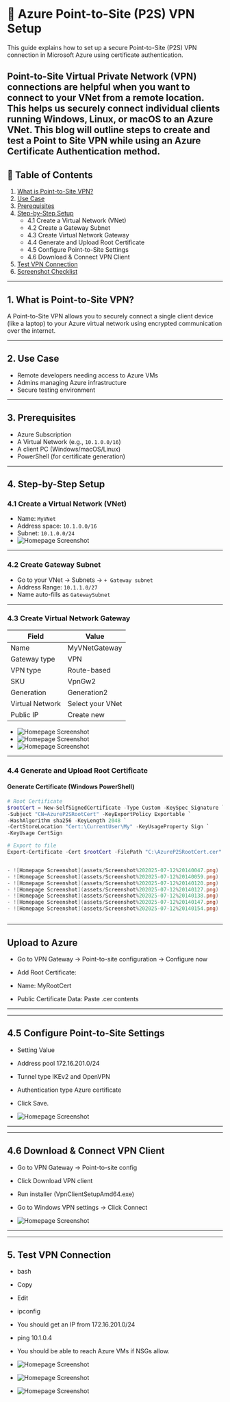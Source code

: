 # 🔐 Azure Point-to-Site (P2S) VPN Setup

This guide explains how to set up a secure Point-to-Site (P2S) VPN connection in Microsoft Azure using certificate authentication.

Point-to-Site Virtual Private Network (VPN) connections are helpful when you want to connect to your VNet from a remote location. This helps us securely connect individual clients running Windows, Linux, or macOS to an Azure VNet. This blog will outline steps to create and test a Point to Site VPN while using an Azure Certificate Authentication method.
---

## 📘 Table of Contents

1. [What is Point-to-Site VPN?](#1-what-is-point-to-site-vpn)
2. [Use Case](#2-use-case)
3. [Prerequisites](#3-prerequisites)
4. [Step-by-Step Setup](#4-step-by-step-setup)
   - 4.1 Create a Virtual Network (VNet)
   - 4.2 Create a Gateway Subnet
   - 4.3 Create Virtual Network Gateway
   - 4.4 Generate and Upload Root Certificate
   - 4.5 Configure Point-to-Site Settings
   - 4.6 Download & Connect VPN Client
5. [Test VPN Connection](#5-test-vpn-connection)
6. [Screenshot Checklist](#6-screenshot-checklist)

---

## 1. What is Point-to-Site VPN?

A Point-to-Site VPN allows you to securely connect a single client device (like a laptop) to your Azure virtual network using encrypted communication over the internet.

---

## 2. Use Case

- Remote developers needing access to Azure VMs
- Admins managing Azure infrastructure
- Secure testing environment

---

## 3. Prerequisites

- Azure Subscription
- A Virtual Network (e.g., `10.1.0.0/16`)
- A client PC (Windows/macOS/Linux)
- PowerShell (for certificate generation)

---

## 4. Step-by-Step Setup

### 4.1 Create a Virtual Network (VNet)
- Name: `MyVNet`
- Address space: `10.1.0.0/16`
- Subnet: `10.1.0.0/24`
- ![Homepage Screenshot](assets/Screenshot%202025-07-12%20135859.png)
---

### 4.2 Create Gateway Subnet

- Go to your VNet → Subnets → `+ Gateway subnet`
- Address Range: `10.1.1.0/27`
- Name auto-fills as `GatewaySubnet`


---

### 4.3 Create Virtual Network Gateway

| Field               | Value             |
|---------------------|-------------------|
| Name                | MyVNetGateway     |
| Gateway type        | VPN               |
| VPN type            | Route-based       |
| SKU                 | VpnGw2            |
| Generation          | Generation2       |
| Virtual Network     | Select your VNet  |
| Public IP           | Create new        |



- ![Homepage Screenshot](assets/Screenshot%202025-07-12%20135917.png)
- ![Homepage Screenshot](assets/Screenshot%202025-07-12%20135925.png)
- ![Homepage Screenshot](assets/Screenshot%202025-07-12%20135935.png)
---

### 4.4 Generate and Upload Root Certificate

#### Generate Certificate (Windows PowerShell)

```powershell
# Root Certificate
$rootCert = New-SelfSignedCertificate -Type Custom -KeySpec Signature `
-Subject "CN=AzureP2SRootCert" -KeyExportPolicy Exportable `
-HashAlgorithm sha256 -KeyLength 2048 `
-CertStoreLocation "Cert:\CurrentUser\My" -KeyUsageProperty Sign `
-KeyUsage CertSign

# Export to file
Export-Certificate -Cert $rootCert -FilePath "C:\AzureP2SRootCert.cer"


- ![Homepage Screenshot](assets/Screenshot%202025-07-12%20140047.png)
- ![Homepage Screenshot](assets/Screenshot%202025-07-12%20140059.png)
- ![Homepage Screenshot](assets/Screenshot%202025-07-12%20140120.png)
- ![Homepage Screenshot](assets/Screenshot%202025-07-12%20140127.png)
- ![Homepage Screenshot](assets/Screenshot%202025-07-12%20140138.png)
- ![Homepage Screenshot](assets/Screenshot%202025-07-12%20140147.png)
- ![Homepage Screenshot](assets/Screenshot%202025-07-12%20140154.png)



```

---
## Upload to Azure
- Go to VPN Gateway → Point-to-site configuration → Configure now

- Add Root Certificate:

- Name: MyRootCert

- Public Certificate Data: Paste .cer contents
---

---
## 4.5 Configure Point-to-Site Settings
- Setting	Value
- Address pool	172.16.201.0/24
- Tunnel type	IKEv2 and OpenVPN
- Authentication type	Azure certificate

- Click Save.

- ![Homepage Screenshot](assets/Screenshot%202025-07-12%20140314.png)


---

---
## 4.6 Download & Connect VPN Client
- Go to VPN Gateway → Point-to-site config

- Click Download VPN client

- Run installer (VpnClientSetupAmd64.exe)

- Go to Windows VPN settings → Click Connect

- ![Homepage Screenshot](assets/Screenshot%202025-07-12%20140324.png)
---
---
## 5. Test VPN Connection
- bash
- Copy
- Edit
- ipconfig
- You should get an IP from 172.16.201.0/24


- ping 10.1.0.4
- You should be able to reach Azure VMs if NSGs allow.


- ![Homepage Screenshot](assets/Screenshot%202025-07-12%20140332.png)
- ![Homepage Screenshot](assets/Screenshot%202025-07-12%20140338.png)
- ![Homepage Screenshot](assets/Screenshot%202025-07-12%20140345.png)


